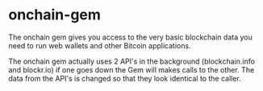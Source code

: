 onchain-gem
===========

The onchain gem gives you access to the very basic blockchain data you need to run web wallets and other Bitcoin applications.

The onchain gem actually uses 2 API's in the background (blockchain.info and blockr.io) if one goes down the Gem will makes calls to the other. The data from the API's is changed so that they look identical to the caller.


